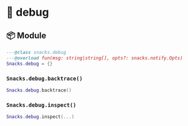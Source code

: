 # 🍿 debug

<!-- docgen -->

## 📦 Module

```lua
---@class snacks.debug
---@overload fun(msg: string|string[], opts?: snacks.notify.Opts)
Snacks.debug = {}
```

### `Snacks.debug.backtrace()`

```lua
Snacks.debug.backtrace()
```

### `Snacks.debug.inspect()`

```lua
Snacks.debug.inspect(...)
```
